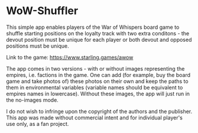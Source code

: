 # WoW-Shuffler

This simple app enables players of the War of Whispers board game to shuffle starting positions on the loyalty track with two extra conditons - the devout position must be unique for each player or both devout and opposed positions must be unique.

Link to the game: https://www.starling.games/awow

The app comes in two versions - with or without images representing the empires, i.e. factions in the game. One can add (for example, buy the board game and take photos of) these photos on their own and keep the paths to them in environmental variables (variable names should be equivalent to empires names in lowercase). Without these images, the app will just run in the no-images mode.

I do not wish to infringe upon the copyright of the authors and the publisher. This app was made without commercial intent and for individual player's use only, as a fan project.

